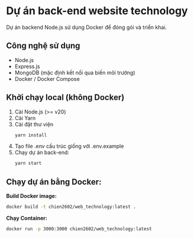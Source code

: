 # Dự án back-end website technology

Dự án backend Node.js sử dụng Docker để đóng gói và triển khai.

## Công nghệ sử dụng

- Node.js
- Express.js
- MongoDB (mặc định kết nối qua biến môi trường)
- Docker / Docker Compose

## Khởi chạy local (không Docker)

1. Cài Node.js (>= v20)
2. Cài Yarn
3. Cài đặt thư viện
   ```bash
   yarn install
   ```
4. Tạo file .env cấu trúc giống với .env.example
5. Chạy dự án back-end:
   ```bash
   yarn start
   ```

## Chạy dự án bằng Docker:

**Build Docker image:**
   ```bash
   docker build -t chien2602/web_technology:latest .
   ```
**Chạy Container:**
   ```bash
   docker run -p 3000:3000 chien2602/web_technology:latest
   ```
